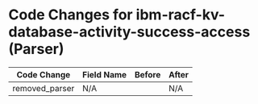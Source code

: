 # Code Changes for ibm-racf-kv-database-activity-success-access (Parser)

| Code Change | Field Name | Before | After |
|-------------|------------|--------|-------|
| removed_parser | N/A |  | N/A |